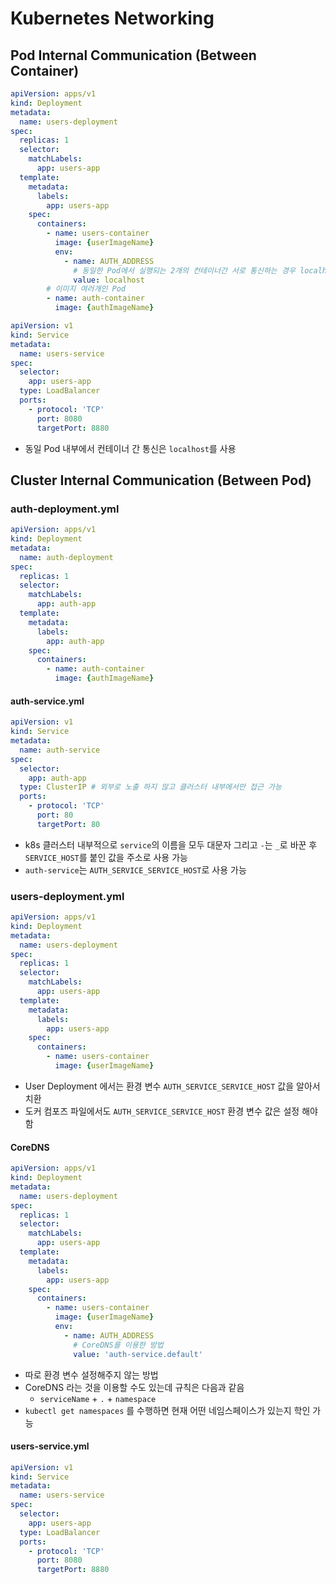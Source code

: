 # Kubernetes Networking

## Pod Internal Communication (Between Container)
```yaml
apiVersion: apps/v1
kind: Deployment
metadata:
  name: users-deployment
spec:
  replicas: 1
  selector:
    matchLabels:
      app: users-app
  template:
    metadata:
      labels:
        app: users-app
    spec:
      containers:
        - name: users-container
          image: {userImageName}
          env:
            - name: AUTH_ADDRESS
              # 동일한 Pod에서 실행되는 2개의 컨테이너간 서로 통신하는 경우 localhost 사용 
              value: localhost 
        # 이미지 여러개인 Pod
        - name: auth-container
          image: {authImageName}
```
```yaml
apiVersion: v1
kind: Service
metadata:
  name: users-service
spec:
  selector:
    app: users-app
  type: LoadBalancer
  ports:
    - protocol: 'TCP'
      port: 8080
      targetPort: 8880
```

* 동일 Pod 내부에서 컨테이너 간 통신은 `localhost`를 사용 

## Cluster Internal Communication (Between Pod)

### auth-deployment.yml
```yaml
apiVersion: apps/v1
kind: Deployment
metadata:
  name: auth-deployment
spec:
  replicas: 1
  selector:
    matchLabels:
      app: auth-app
  template:
    metadata:
      labels:
        app: auth-app
    spec:
      containers:
        - name: auth-container
          image: {authImageName}
```

#### auth-service.yml
```yaml
apiVersion: v1
kind: Service
metadata:
  name: auth-service
spec:
  selector:
    app: auth-app
  type: ClusterIP # 외부로 노출 하지 않고 클러스터 내부에서만 접근 가능
  ports:
    - protocol: 'TCP'
      port: 80
      targetPort: 80
```
* k8s 클러스터 내부적으로 `service`의 이름을 모두 대문자 그리고 `-`는 `_`로 바꾼 후 `SERVICE_HOST`를 붙인 값을 주소로 사용 가능
* `auth-service`는 `AUTH_SERVICE_SERVICE_HOST`로 사용 가능

### users-deployment.yml
```yaml
apiVersion: apps/v1
kind: Deployment
metadata:
  name: users-deployment
spec:
  replicas: 1
  selector:
    matchLabels:
      app: users-app
  template:
    metadata:
      labels:
        app: users-app
    spec:
      containers:
        - name: users-container
          image: {userImageName}
```
* User Deployment 에서는 환경 변수 `AUTH_SERVICE_SERVICE_HOST` 값을 알아서 치환
* 도커 컴포즈 파일에서도 `AUTH_SERVICE_SERVICE_HOST` 환경 변수 값은 설정 해야 함
#### CoreDNS
```yaml
apiVersion: apps/v1
kind: Deployment
metadata:
  name: users-deployment
spec:
  replicas: 1
  selector:
    matchLabels:
      app: users-app
  template:
    metadata:
      labels:
        app: users-app
    spec:
      containers:
        - name: users-container
          image: {userImageName}
          env:
            - name: AUTH_ADDRESS
              # CoreDNS를 이용한 방법
              value: 'auth-service.default'
```
* 따로 환경 변수 설정해주지 않는 방법
* CoreDNS 라는 것을 이용할 수도 있는데 규칙은 다음과 같음
  * `serviceName` + `.` + `namespace`
* `kubectl get namespaces` 를 수행하면 현재 어떤 네임스페이스가 있는지 학인 가능


#### users-service.yml
```yaml
apiVersion: v1
kind: Service
metadata:
  name: users-service
spec:
  selector:
    app: users-app
  type: LoadBalancer
  ports:
    - protocol: 'TCP'
      port: 8080
      targetPort: 8880
```
